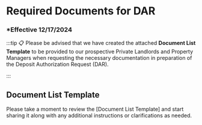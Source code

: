 # Required Documents for DAR

### \*Effective 12/17/2024

:::tip 📋
Please be advised that we have created the attached **Document List Template** to be provided to our prospective
Private Landlords and Property Managers when requesting the necessary documentation in preparation of the
Deposit Authorization Request (DAR).

:::

## Document List Template

Please take a moment to review the [Document List Template] and start sharing it along with any additional instructions or
clarifications as needed.
